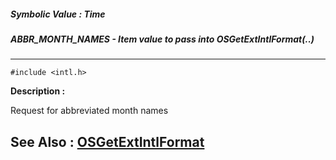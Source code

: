 ##### Symbolic Value : Time
##### ABBR_MONTH_NAMES - Item value to pass into OSGetExtIntlFormat(..)
---
```
#include <intl.h>
```
**Description :**

Request for abbreviated month names

**See Also :**
[OSGetExtIntlFormat](/domino-c-api-docs/reference/Func/OSGetExtIntlFormat)
---
